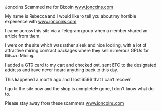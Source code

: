 Joncoins Scammed me for Bitcoin www.joncoins.com

My name is Rebecca and I would like to tell you about my horrible experience with www.joncoins.com

I came across this site via a Telegram group when a member shared an article from them.

I went on the site which was rather sleek and nice looking, with a lot of attractive mining contract packages where they sell numerous GPUs for Bitcoin Mining.

I added a GTX card to my cart and checked out, sent BTC to the designated address and have never heard anything back to this day.

This happened a month ago and I lost 659$ that I can’t recover.

I go to the site now and the shop is completely gone, I don’t know what do to.

Please stay away from these scammers www.joncoins.com
